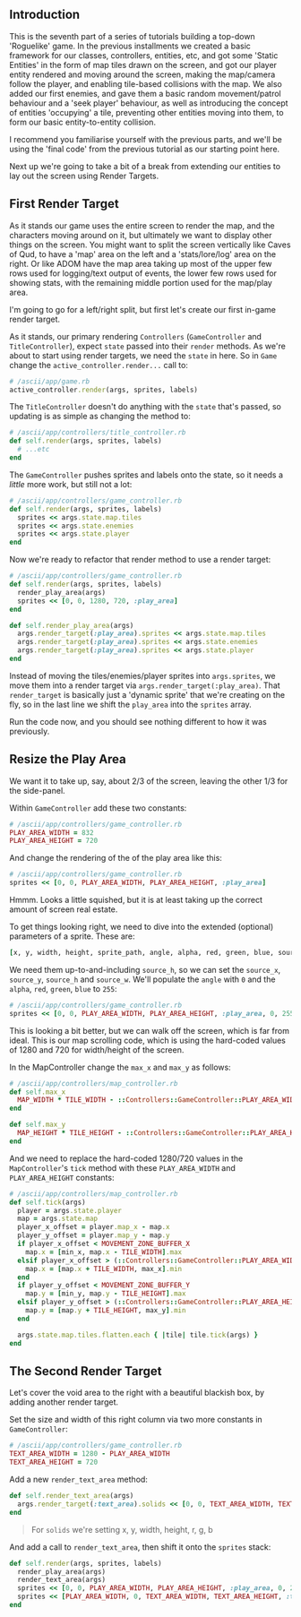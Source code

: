 ## Introduction

This is the seventh part of a series of tutorials building a top-down 'Roguelike' game. In the previous installments we created a basic framework for our classes, controllers, entities, etc, and got some 'Static Entities' in the form of map tiles drawn on the screen, and got our player entity rendered and moving around the screen, making the map/camera follow the player, and enabling tile-based collisions with the map. We also added our first enemies, and gave them a basic random movement/patrol behaviour and a 'seek player' behaviour, as well as introducing the concept of entities 'occupying' a tile, preventing other entities moving into them, to form our basic entity-to-entity collision.

I recommend you familiarise yourself with the previous parts, and we'll be using the 'final code' from the previous tutorial as our starting point here.

Next up we're going to take a bit of a break from extending our entities to lay out the screen using Render Targets.

## First Render Target

As it stands our game uses the entire screen to render the map, and the characters moving around on it, but ultimately we want to display other things on the screen. You might want to split the screen vertically like Caves of Qud, to have a 'map' area on the left and a 'stats/lore/log' area on the right. Or like ADOM have the map area taking up most of the upper few rows used for logging/text output of events, the lower few rows used for showing stats, with the remaining middle portion used for the map/play area.

I'm going to go for a left/right split, but first let's create our first in-game render target.

As it stands, our primary rendering `Controllers` (`GameController` and `TitleController`), expect `state` passed into their `render` methods. As we're about to start using render targets, we need the `state` in here. So in `Game` change the `active_controller.render...` call to:
```ruby
# /ascii/app/game.rb
active_controller.render(args, sprites, labels)
```
The `TitleController` doesn't do anything with the `state` that's passed, so updating is as simple as changing the method to:
```ruby
# /ascii/app/controllers/title_controller.rb
def self.render(args, sprites, labels)
  # ...etc
end
```
The `GameController` pushes sprites and labels onto the state, so it needs a _little_ more work, but still not a lot:
```ruby
# /ascii/app/controllers/game_controller.rb
def self.render(args, sprites, labels)
  sprites << args.state.map.tiles
  sprites << args.state.enemies
  sprites << args.state.player
end
```

Now we're ready to refactor that render method to use a render target:
```ruby
# /ascii/app/controllers/game_controller.rb
def self.render(args, sprites, labels)
  render_play_area(args)
  sprites << [0, 0, 1280, 720, :play_area]
end

def self.render_play_area(args)
  args.render_target(:play_area).sprites << args.state.map.tiles
  args.render_target(:play_area).sprites << args.state.enemies
  args.render_target(:play_area).sprites << args.state.player
end
```
Instead of moving the tiles/enemies/player sprites into `args.sprites`, we move them into a render target via `args.render_target(:play_area)`. That `render_target` is basically just a 'dynamic sprite' that we're creating on the fly, so in the last line we shift the `play_area` into the `sprites` array.

Run the code now, and you should see nothing different to how it was previously.

## Resize the Play Area
We want it to take up, say, about 2/3 of the screen, leaving the other 1/3 for the side-panel.

Within `GameController` add these two constants:
```ruby
# /ascii/app/controllers/game_controller.rb
PLAY_AREA_WIDTH = 832
PLAY_AREA_HEIGHT = 720
```
And change the rendering of the of the play area like this:
```ruby
# /ascii/app/controllers/game_controller.rb
sprites << [0, 0, PLAY_AREA_WIDTH, PLAY_AREA_HEIGHT, :play_area]
```
Hmmm. Looks a little squished, but it is at least taking up the correct amount of screen real estate.

To get things looking right, we need to dive into the extended (optional) parameters of a sprite. These are:
```ruby
[x, y, width, height, sprite_path, angle, alpha, red, green, blue, source_x, source_y, source_w, source_h, flip_vertically, flip_horizontally, angle_anchor_x, angle_anchor_y]
```
We need them up-to-and-including `source_h`, so we can set the `source_x`, `source_y`, `source_h` and `source_w`. We'll populate the `angle` with `0` and the `alpha`, `red`, `green`, `blue` to `255`:
```ruby
# /ascii/app/controllers/game_controller.rb
sprites << [0, 0, PLAY_AREA_WIDTH, PLAY_AREA_HEIGHT, :play_area, 0, 255, 255, 255, 255, 0, 0, PLAY_AREA_WIDTH, PLAY_AREA_HEIGHT]
```

This is looking a bit better, but we can walk off the screen, which is far from ideal. This is our map scrolling code, which is using the hard-coded values of 1280 and 720 for width/height of the screen.

In the MapController change the `max_x` and `max_y` as follows:
```ruby
# /ascii/app/controllers/map_controller.rb
def self.max_x
  MAP_WIDTH * TILE_WIDTH - ::Controllers::GameController::PLAY_AREA_WIDTH
end

def self.max_y
  MAP_HEIGHT * TILE_HEIGHT - ::Controllers::GameController::PLAY_AREA_HEIGHT
end
```

And we need to replace the hard-coded 1280/720 values in the `MapController`'s `tick` method with these `PLAY_AREA_WIDTH` and `PLAY_AREA_HEIGHT` constants:
```ruby
# /ascii/app/controllers/map_controller.rb
def self.tick(args)
  player = args.state.player
  map = args.state.map
  player_x_offset = player.map_x - map.x
  player_y_offset = player.map_y - map.y
  if player_x_offset < MOVEMENT_ZONE_BUFFER_X
    map.x = [min_x, map.x - TILE_WIDTH].max
  elsif player_x_offset > (::Controllers::GameController::PLAY_AREA_WIDTH - MOVEMENT_ZONE_BUFFER_X)
    map.x = [map.x + TILE_WIDTH, max_x].min
  end
  if player_y_offset < MOVEMENT_ZONE_BUFFER_Y
    map.y = [min_y, map.y - TILE_HEIGHT].max
  elsif player_y_offset > (::Controllers::GameController::PLAY_AREA_HEIGHT - MOVEMENT_ZONE_BUFFER_Y)
    map.y = [map.y + TILE_HEIGHT, max_y].min
  end

  args.state.map.tiles.flatten.each { |tile| tile.tick(args) }
end
```

## The Second Render Target
Let's cover the void area to the right with a beautiful blackish box, by adding another render target.

Set the size and width of this right column via two more constants in `GameController`:
```ruby
# /ascii/app/controllers/game_controller.rb
TEXT_AREA_WIDTH = 1280 - PLAY_AREA_WIDTH
TEXT_AREA_HEIGHT = 720
```
Add a new `render_text_area` method:
```ruby
def self.render_text_area(args)
  args.render_target(:text_area).solids << [0, 0, TEXT_AREA_WIDTH, TEXT_AREA_HEIGHT, 10, 21, 33]
end
```
> For `solids` we're setting x, y, width, height, r, g, b

And add a call to `render_text_area`, then shift it onto the `sprites` stack:
```ruby
def self.render(args, sprites, labels)
  render_play_area(args)
  render_text_area(args)
  sprites << [0, 0, PLAY_AREA_WIDTH, PLAY_AREA_HEIGHT, :play_area, 0, 255, 255, 255, 255, 0, 0, PLAY_AREA_WIDTH, PLAY_AREA_HEIGHT]
  sprites << [PLAY_AREA_WIDTH, 0, TEXT_AREA_WIDTH, TEXT_AREA_HEIGHT, :text_area, 0, 255, 255, 255, 255, 0, 0, TEXT_AREA_WIDTH, TEXT_AREA_HEIGHT]
end
```

